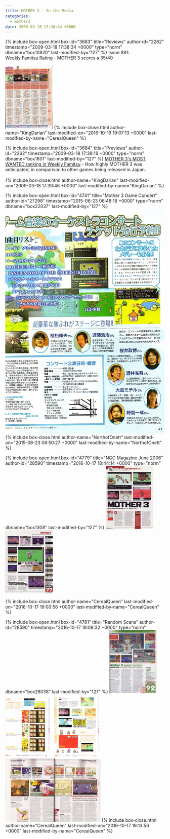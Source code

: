 ```yaml
---
title: MOTHER 3 - In the Media
categories:
  - mother3
date: 2009-03-18 17:38:34 +0000
---
```

{% include box-open.html box-id="3683" title="Reviews" author-id="2262" timestamp="2009-03-18 17:38:34 +0000" type="norm" dbname="box10820" last-modified-by="127" %}
Issue 891:
<br />
<a href="reviews/">Weekly Famitsu Rating</a> - MOTHER 3 scores a 35/40
<br /><br />
<a href="PUC4 - Famitsu review - issue 891.jpg"><img src="PUC4 - Famitsu review - issue 891.jpg" width="150" height="200" /></a> 
{% include box-close.html author-name="KingDarian" last-modified-on="2016-10-19 19:07:13 +0000" last-modified-by-name="CerealQueen" %}

{% include box-open.html box-id="3684" title="Previews" author-id="2262" timestamp="2009-03-18 17:39:16 +0000" type="norm" dbname="box1801" last-modified-by="127" %}
<a href="ranking/">MOTHER 3's MOST WANTED ranking in Weekly Famitsu</a> - How highly MOTHER 3 was anticipated, in comparison to other games being released in Japan.<BR /><BR />
{% include box-close.html author-name="KingDarian" last-modified-on="2009-03-18 17:39:46 +0000" last-modified-by-name="KingDarian" %}

{% include box-open.html box-id="4741" title="Mother 3 Game Concert" author-id="27298" timestamp="2015-06-23 06:48:18 +0000" type="norm" dbname="box22037" last-modified-by="127" %}
<img src="/mother3/images/publications/m3gameconcert.jpg" alt="MOTHER 3" />
{% include box-close.html author-name="NorthofOnett" last-modified-on="2015-06-23 06:50:27 +0000" last-modified-by-name="NorthofOnett" %}

{% include box-open.html box-id="4779" title="NGC Magazine June 2006" author-id="28590" timestamp="2016-10-17 18:44:14 +0000" type="norm" dbname="box1308" last-modified-by="127" %}
<a href="PUC3.jpg"><img src="PUC3.jpg" width="150" height="200" /></a> 
<a href="PUC1.jpg"><img src="PUC1.jpg" width="150" height="200" /></a> 


{% include box-close.html author-name="CerealQueen" last-modified-on="2016-10-17 19:00:58 +0000" last-modified-by-name="CerealQueen" %}

{% include box-open.html box-id="4781" title="Random Scans" author-id="28590" timestamp="2016-10-17 19:08:32 +0000" type="norm" dbname="box26038" last-modified-by="127" %}
<a href="PUC5.jpeg"><img src="PUC5.jpeg" width="150" height="200" /></a> 
<a href="PUC2.jpg"><img src="PUC2.jpg" width="300" height="200" /></a> 
<a href="mother_3_in_nintendo_magazine_by_sarasaland_dragon169-d3gv6r7.png"><img src="mother_3_in_nintendo_magazine_by_sarasaland_dragon169-d3gv6r7.png" width="300" height="200" /></a> 
{% include box-close.html author-name="CerealQueen" last-modified-on="2016-10-17 19:13:56 +0000" last-modified-by-name="CerealQueen" %}
